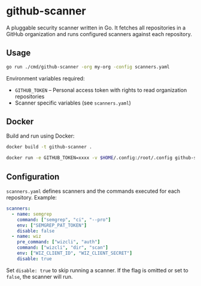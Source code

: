 # github-scanner

A pluggable security scanner written in Go. It fetches all repositories in a GitHub organization and runs configured scanners against each repository.

## Usage

```bash
go run ./cmd/github-scanner -org my-org -config scanners.yaml
```

Environment variables required:

- `GITHUB_TOKEN` – Personal access token with rights to read organization repositories
- Scanner specific variables (see `scanners.yaml`)

## Docker

Build and run using Docker:

```bash
docker build -t github-scanner .

docker run -e GITHUB_TOKEN=xxxx -v $HOME/.config:/root/.config github-scanner -org my-org
```

## Configuration

`scanners.yaml` defines scanners and the commands executed for each repository. Example:

```yaml
scanners:
  - name: semgrep
    command: ["semgrep", "ci", "--pro"]
    env: ["SEMGREP_PAT_TOKEN"]
    disable: false
  - name: wiz
    pre_command: ["wizcli", "auth"]
    command: ["wizcli", "dir", "scan"]
    env: ["WIZ_CLIENT_ID", "WIZ_CLIENT_SECRET"]
    disable: true
```

Set `disable: true` to skip running a scanner. If the flag is omitted or set to `false`, the scanner will run.
